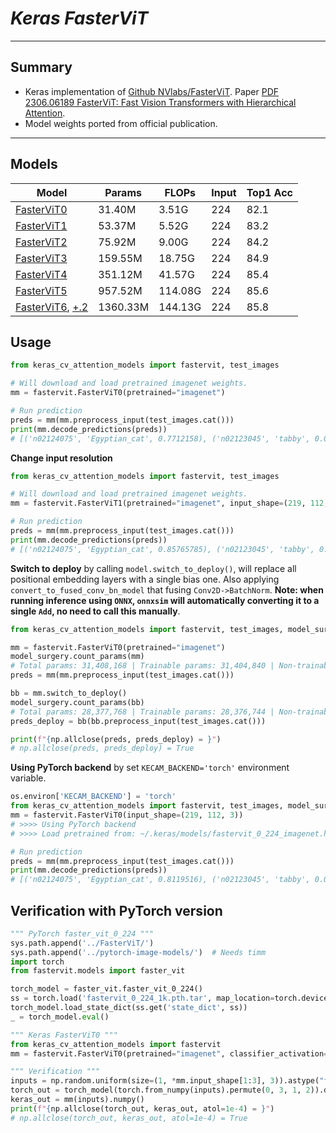 # ___Keras FasterViT___
***

## Summary
  - Keras implementation of [Github NVlabs/FasterViT](https://github.com/NVlabs/FasterViT). Paper [PDF 2306.06189 FasterViT: Fast Vision Transformers with Hierarchical Attention](https://arxiv.org/pdf/2306.06189.pdf).
  - Model weights ported from official publication.
***

## Models
  | Model      | Params   | FLOPs   | Input | Top1 Acc |
  | ---------- | -------- | ------- | ----- | -------- |
  | [FasterViT0](https://github.com/leondgarse/keras_cv_attention_models/releases/download/fastervit/fastervit_0_224_imagenet.h5) | 31.40M   | 3.51G   | 224   | 82.1     |
  | [FasterViT1](https://github.com/leondgarse/keras_cv_attention_models/releases/download/fastervit/fastervit_1_224_imagenet.h5) | 53.37M   | 5.52G   | 224   | 83.2     |
  | [FasterViT2](https://github.com/leondgarse/keras_cv_attention_models/releases/download/fastervit/fastervit_2_224_imagenet.h5) | 75.92M   | 9.00G   | 224   | 84.2     |
  | [FasterViT3](https://github.com/leondgarse/keras_cv_attention_models/releases/download/fastervit/fastervit_3_224_imagenet.h5) | 159.55M  | 18.75G  | 224   | 84.9     |
  | [FasterViT4](https://github.com/leondgarse/keras_cv_attention_models/releases/download/fastervit/fastervit_4_224_imagenet.h5) | 351.12M  | 41.57G  | 224   | 85.4     |
  | [FasterViT5](https://github.com/leondgarse/keras_cv_attention_models/releases/download/fastervit/fastervit_5_224_imagenet.h5) | 957.52M  | 114.08G | 224   | 85.6     |
  | [FasterViT6](https://github.com/leondgarse/keras_cv_attention_models/releases/download/fastervit/fastervit_6_224_imagenet.1.h5), [+.2](https://github.com/leondgarse/keras_cv_attention_models/releases/download/fastervit/fastervit_6_224_imagenet.2.h5) | 1360.33M | 144.13G | 224   | 85.8     |
## Usage
  ```py
  from keras_cv_attention_models import fastervit, test_images

  # Will download and load pretrained imagenet weights.
  mm = fastervit.FasterViT0(pretrained="imagenet")

  # Run prediction
  preds = mm(mm.preprocess_input(test_images.cat()))
  print(mm.decode_predictions(preds))
  # [('n02124075', 'Egyptian_cat', 0.7712158), ('n02123045', 'tabby', 0.017085848), ...]
  ```
  **Change input resolution**
  ```py
  from keras_cv_attention_models import fastervit, test_images

  # Will download and load pretrained imagenet weights.
  mm = fastervit.FasterViT1(pretrained="imagenet", input_shape=(219, 112, 3))

  # Run prediction
  preds = mm(mm.preprocess_input(test_images.cat()))
  print(mm.decode_predictions(preds))
  # [('n02124075', 'Egyptian_cat', 0.85765785), ('n02123045', 'tabby', 0.015630195), ...]
  ```
  **Switch to deploy** by calling `model.switch_to_deploy()`, will replace all positional embedding layers with a single bias one. Also applying `convert_to_fused_conv_bn_model` that fusing `Conv2D->BatchNorm`. **Note: when running inference using `ONNX`, `onnxsim` will automatically converting it to a single `Add`, no need to call this manually**.
  ```py
  from keras_cv_attention_models import fastervit, test_images, model_surgery

  mm = fastervit.FasterViT0(pretrained="imagenet")
  model_surgery.count_params(mm)
  # Total params: 31,408,168 | Trainable params: 31,404,840 | Non-trainable params:3,328
  preds = mm(mm.preprocess_input(test_images.cat()))

  bb = mm.switch_to_deploy()
  model_surgery.count_params(bb)
  # Total params: 28,377,768 | Trainable params: 28,376,744 | Non-trainable params:1,024
  preds_deploy = bb(bb.preprocess_input(test_images.cat()))

  print(f"{np.allclose(preds, preds_deploy) = }")
  # np.allclose(preds, preds_deploy) = True
  ```
  **Using PyTorch backend** by set `KECAM_BACKEND='torch'` environment variable.
  ```py
  os.environ['KECAM_BACKEND'] = 'torch'
  from keras_cv_attention_models import fastervit, test_images, model_surgery
  mm = fastervit.FasterViT0(input_shape=(219, 112, 3))
  # >>>> Using PyTorch backend
  # >>>> Load pretrained from: ~/.keras/models/fastervit_0_224_imagenet.h5

  # Run prediction
  preds = mm(mm.preprocess_input(test_images.cat()))
  print(mm.decode_predictions(preds))
  # [('n02124075', 'Egyptian_cat', 0.8119516), ('n02123045', 'tabby', 0.011075884), ...]
  ```
## Verification with PyTorch version
  ```py
  """ PyTorch faster_vit_0_224 """
  sys.path.append('../FasterViT/')
  sys.path.append('../pytorch-image-models/')  # Needs timm
  import torch
  from fastervit.models import faster_vit

  torch_model = faster_vit.faster_vit_0_224()
  ss = torch.load('fastervit_0_224_1k.pth.tar', map_location=torch.device('cpu'))
  torch_model.load_state_dict(ss.get('state_dict', ss))
  _ = torch_model.eval()

  """ Keras FasterViT0 """
  from keras_cv_attention_models import fastervit
  mm = fastervit.FasterViT0(pretrained="imagenet", classifier_activation=None)

  """ Verification """
  inputs = np.random.uniform(size=(1, *mm.input_shape[1:3], 3)).astype("float32")
  torch_out = torch_model(torch.from_numpy(inputs).permute(0, 3, 1, 2)).detach().numpy()
  keras_out = mm(inputs).numpy()
  print(f"{np.allclose(torch_out, keras_out, atol=1e-4) = }")
  # np.allclose(torch_out, keras_out, atol=1e-4) = True
  ```
